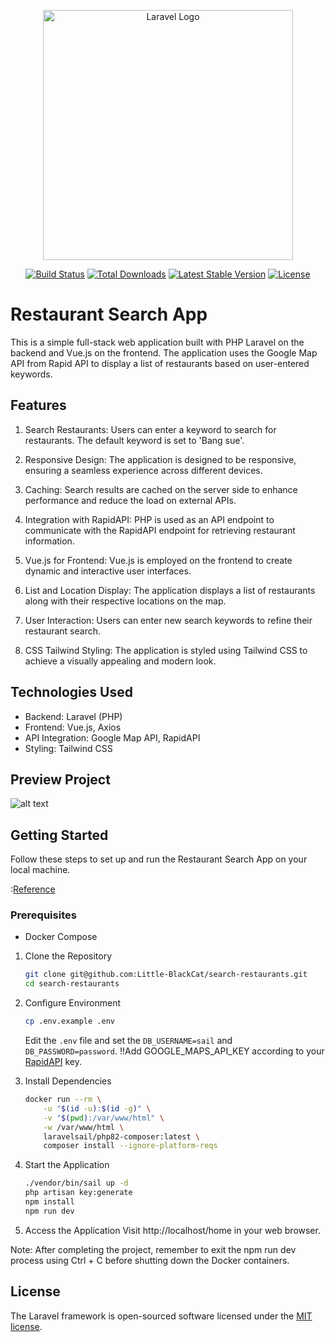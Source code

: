 <p align="center"><a href="https://laravel.com" target="_blank"><img src="https://raw.githubusercontent.com/laravel/art/master/logo-lockup/5%20SVG/2%20CMYK/1%20Full%20Color/laravel-logolockup-cmyk-red.svg" width="400" alt="Laravel Logo"></a></p>

<p align="center">
<a href="https://github.com/laravel/framework/actions"><img src="https://github.com/laravel/framework/workflows/tests/badge.svg" alt="Build Status"></a>
<a href="https://packagist.org/packages/laravel/framework"><img src="https://img.shields.io/packagist/dt/laravel/framework" alt="Total Downloads"></a>
<a href="https://packagist.org/packages/laravel/framework"><img src="https://img.shields.io/packagist/v/laravel/framework" alt="Latest Stable Version"></a>
<a href="https://packagist.org/packages/laravel/framework"><img src="https://img.shields.io/packagist/l/laravel/framework" alt="License"></a>
</p>

# Restaurant Search App
This is a simple full-stack web application built with PHP Laravel on the backend and Vue.js on the frontend. The application uses the Google Map API from Rapid API to display a list of restaurants based on user-entered keywords.

## Features
1. Search Restaurants: Users can enter a keyword to search for restaurants. The default keyword is set to 'Bang sue'.

2. Responsive Design: The application is designed to be responsive, ensuring a seamless experience across different devices.

3. Caching: Search results are cached on the server side to enhance performance and reduce the load on external APIs.

4. Integration with RapidAPI: PHP is used as an API endpoint to communicate with the RapidAPI endpoint for retrieving restaurant information.

5. Vue.js for Frontend: Vue.js is employed on the frontend to create dynamic and interactive user interfaces.

6. List and Location Display: The application displays a list of restaurants along with their respective locations on the map.

7. User Interaction: Users can enter new search keywords to refine their restaurant search.

8. CSS Tailwind Styling: The application is styled using Tailwind CSS to achieve a visually appealing and modern look.

## Technologies Used
- Backend: Laravel (PHP)
- Frontend: Vue.js, Axios
- API Integration: Google Map API, RapidAPI
- Styling: Tailwind CSS

## Preview Project
![alt text](https://github.com/Little-BlackCat/search-restaurants/blob/main/public/foods.jpg "foods")

## Getting Started
Follow these steps to set up and run the Restaurant Search App on your local machine.

:[Reference]('https://laravel.com/docs/9.x/sail#installing-composer-dependencies-for-existing-projects)

### Prerequisites
- Docker Compose

1. Clone the Repository
    ```bash
    git clone git@github.com:Little-BlackCat/search-restaurants.git
    cd search-restaurants
    ```

2. Configure Environment
    ```bash
    cp .env.example .env
    ```
    Edit the `.env` file and set the `DB_USERNAME=sail` and `DB_PASSWORD=password`.
    !!Add GOOGLE_MAPS_API_KEY according to your [RapidAPI]('https://rapidapi.com/rphrp1985/api/google-api31/') key.

3. Install Dependencies
    ```bash
    docker run --rm \
        -u "$(id -u):$(id -g)" \
        -v "$(pwd):/var/www/html" \
        -w /var/www/html \
        laravelsail/php82-composer:latest \
        composer install --ignore-platform-reqs
    ```

4. Start the Application
    ```bash
    ./vendor/bin/sail up -d
    php artisan key:generate
    npm install
    npm run dev
    ```

5. Access the Application
Visit http://localhost/home in your web browser.

Note: After completing the project, remember to exit the npm run dev process using Ctrl + C before shutting down the Docker containers.

## License

The Laravel framework is open-sourced software licensed under the [MIT license](https://opensource.org/licenses/MIT).
